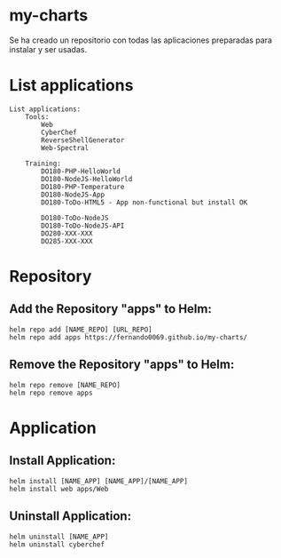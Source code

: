 # my-charts

Se ha creado un repositorio con todas las aplicaciones preparadas para instalar y ser usadas.

# List applications 
```
List applications: 
    Tools:
        Web
        CyberChef
        ReverseShellGenerator
        Web-Spectral

    Training:
        DO180-PHP-HelloWorld
        DO180-NodeJS-HelloWorld
        DO180-PHP-Temperature
        DO180-NodeJS-App
        DO180-ToDo-HTML5 - App non-functional but install OK
        
        DO180-ToDo-NodeJS
        DO180-ToDo-NodeJS-API
        DO280-XXX-XXX
        DO285-XXX-XXX
```

# Repository
## Add the Repository "apps" to Helm:
```
helm repo add [NAME_REPO] [URL_REPO]
helm repo add apps https://fernando0069.github.io/my-charts/
```
## Remove the Repository "apps" to Helm:
```
helm repo remove [NAME_REPO]
helm repo remove apps
```

# Application
## Install Application:
```
helm install [NAME_APP] [NAME_APP]/[NAME_APP]
helm install web apps/Web
```
## Uninstall Application:
```
helm uninstall [NAME_APP]
helm uninstall cyberchef 
```
